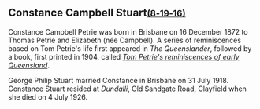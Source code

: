 ## Constance Campbell Stuart<small>[(8‑19‑16)](https://brisbane.discovereverafter.com/profile/31757317 "Go to Memorial Information" )</small>

Constance Campbell Petrie was born in Brisbane on 16 December 1872 to Thomas Petrie and Elizabeth (née Campbell). A series of reminiscences based on Tom Petrie's life first appeared in *The Queenslander*, followed by a book, first printed in 1904, called *[Tom Petrie's reminiscences of early Queensland](http://onesearch.slq.qld.gov.au/permalink/f/6ia4ku/slq_alma21136083760002061)*.

George Philip Stuart married Constance in Brisbane on 31 July 1918. Constance Stuart resided at *Dundalli*, Old Sandgate Road, Clayfield when she died on 4 July 1926.
